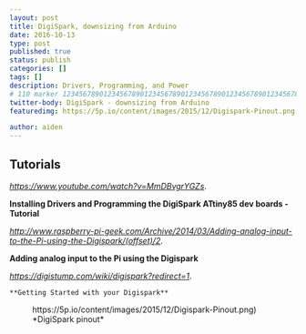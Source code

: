 ```yaml
---
layout: post
title: DigiSpark, downsizing from Arduino
date: 2016-10-13
type: post
published: true
status: publish
categories: []
tags: []
description: Drivers, Programming, and Power
# 110 marker 1234567890123456789012345678901234567890123456789012345678901234567890123456789012345678901234567890123456789
twitter-body: DigiSpark - downsizing from Arduino
featuredimg: https://5p.io/content/images/2015/12/Digispark-Pinout.png

author: aiden
---
```


## Tutorials

*<u>https://www.youtube.com/watch?v=MmDBvgrYGZs</u>*.

  **Installing Drivers and Programming the DigiSpark ATtiny85 dev boards - Tutorial**


*<u>http://www.raspberry-pi-geek.com/Archive/2014/03/Adding-analog-input-to-the-Pi-using-the-Digispark/(offset)/2</u>*.

  **Adding analog input to the Pi using the Digispark**
  
  
*<u>https://digistump.com/wiki/digispark?redirect=1</u>*.

    **Getting Started with your Digispark**

<figure class="half-width right">
https://5p.io/content/images/2015/12/Digispark-Pinout.png)
<figcaption>
*DigiSpark pinout*
</figcaption>
</figure>


